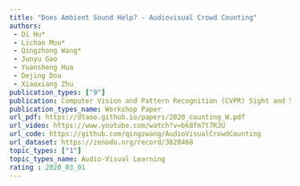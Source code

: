 ```yaml
---  
title: "Does Ambient Sound Help? - Audiovisual Crowd Counting"  
authors:  
 - Di Hu*  
 - Lichao Mou*  
 - Qingzhong Wang*  
 - Junyu Gao  
 - Yuansheng Hua  
 - Dejing Dou  
 - Xiaoxiang Zhu  
publication_types: ["9"]  
publication: Computer Vision and Pattern Recognition (CVPR) Sight and Sound Workshop 2020   
publication_types_name: Workshop Paper  
url_pdf: https://dtaoo.github.io/papers/2020_counting_W.pdf  
url_video: https://www.youtube.com/watch?v=bk8fm7t7RJU  
url_code: https://github.com/qingzwang/AudioVisualCrowdCounting  
url_dataset: https://zenodo.org/record/3828468  
topic_types: ["1"]
topic_types_name: Audio-Visual Learning
rating : 2020_03_01
---  
```

